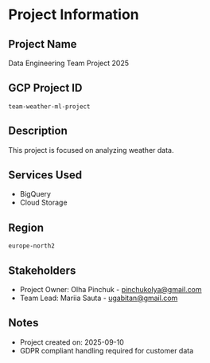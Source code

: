 # Project Information

## Project Name
Data Engineering Team Project 2025

## GCP Project ID
`team-weather-ml-project`

## Description
This project is focused on analyzing weather data.

## Services Used
- BigQuery
- Cloud Storage


## Region
`europe-north2`

## Stakeholders
- Project Owner: Olha Pinchuk - pinchukolya@gmail.com
- Team Lead: Mariia Sauta - ugabitan@gmail.com 


## Notes
- Project created on: 2025-09-10
- GDPR compliant handling required for customer data
